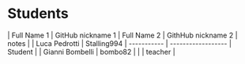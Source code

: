 # Students

| Full Name 1 | GitHub nickname 1 | Full Name 2 | GithHub nickname 2 | notes |
| Luca Pedrotti | Stalling994 | ----------- | ------------------ | Student |
| Gianni Bombelli | bombo82 | | | teacher |
